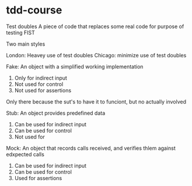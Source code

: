 # tdd-course

Test doubles
A piece of code that replaces some real code for purpose of testing
FIST

Two main styles

London: Heavey use of test doubles
Chicago: minimize use of test doubles

Fake: An object with a simplified working implementation
 1. Only for indirect input
 2. Not used for control
 3. Not used for assertions

Only there because the sut's to have it to funciont, but no actually involved

Stub: An object provides predefined data
 1. Can be used for indirect input
 2. Can be used for control
 3. Not used for 
 
Mock: An object that records calls received, and verifies thlem against edxpected calls
 1. Can be used for indirect input
 2. Can be used for control
 3. Used for assertions
